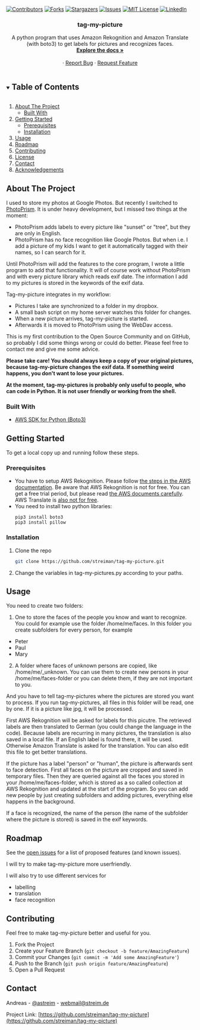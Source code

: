 [![Contributors][contributors-shield]][contributors-url]
[![Forks][forks-shield]][forks-url]
[![Stargazers][stars-shield]][stars-url]
[![Issues][issues-shield]][issues-url]
[![MIT License][license-shield]][license-url]
[![LinkedIn][linkedin-shield]][linkedin-url]

<!-- PROJECT LOGO -->
<!-- <br /> -->
<!-- <p align="center"> -->
<!-- <a href="https://github.com/streiman/tag-my-picture"> -->
<!-- <img src="images/logo.png" alt="Logo" width="80" height="80"> -->
<!-- </a> -->

  <h3 align="center">tag-my-picture</h3>

  <p align="center">
    A python program that uses Amazon Rekognition and Amazon Translate (with boto3) to get labels for pictures and recognizes faces.
    <br />
    <a href="https://github.com/streiman/tag-my-picture"><strong>Explore the docs »</strong></a>
    <br />
    <br />
    ·
    <a href="https://github.com/streiman/tag-my-picture/issues">Report Bug</a>
    ·
    <a href="https://github.com/streiman/tag-my-picture/issues">Request Feature</a>
  </p>
</p>

<!-- TABLE OF CONTENTS -->
<details open="open">
  <summary><h2 style="display: inline-block">Table of Contents</h2></summary>
  <ol>
    <li>
      <a href="#about-the-project">About The Project</a>
      <ul>
        <li><a href="#built-with">Built With</a></li>
      </ul>
    </li>
    <li>
      <a href="#getting-started">Getting Started</a>
      <ul>
        <li><a href="#prerequisites">Prerequisites</a></li>
        <li><a href="#installation">Installation</a></li>
      </ul>
    </li>
    <li><a href="#usage">Usage</a></li>
    <li><a href="#roadmap">Roadmap</a></li>
    <li><a href="#contributing">Contributing</a></li>
    <li><a href="#license">License</a></li>
    <li><a href="#contact">Contact</a></li>
    <li><a href="#acknowledgements">Acknowledgements</a></li>
  </ol>
</details>

<!-- ABOUT THE PROJECT -->
## About The Project

<!-- [![Product Name Screen Shot][product-screenshot]](https://example.com) -->

I used to store my photos at Google Photos. But recently I switched to [PhotoPrism](https://github.com/photoprism/photoprism). It is under heavy development, but I missed two things at the moment:

* PhotoPrism adds labels to every picture like "sunset" or "tree", but they are only in English.
* PhotoPrism has no face recognition like Google Photos. But when i.e. I add a picture of my kids I want to get it automatically tagged with their names, so I can search for it.

Until PhotoPrism will add the features to the core program, I wrote a little program to add that functionality. It will of course work without PhotoPrism and with every picture library which reads exif date. The information I add to my pictures is stored in the keywords of the exif data. 

Tag-my-picture integrates in my workflow:

* Pictures I take are synchronized to a folder in my dropbox.
* A small bash script on my home server watches this folder for changes.
* When a new picture arrives, tag-my-picture is started.
* Afterwards it is moved to PhotoPrism using the WebDav access.

This is my first contribution to the Open Source Community and on GitHub, so probably I did some things wrong or could do better. Please feel free to contact me and give me some advice.

__Please take care! You should always keep a copy of your original pictures, because tag-my-picture changes the exif data. If something weird happens, you don't want to lose your pictures.__

__At the moment, tag-my-pictures is probably only useful to people, who can code in Python. It is not user friendly or working from the shell.__

### Built With

* [AWS SDK for Python (Boto3)](https://aws.amazon.com/de/sdk-for-python/)

<!-- GETTING STARTED -->
## Getting Started

To get a local copy up and running follow these steps.

### Prerequisites

* You have to setup AWS Rekognition. Please follow [the steps in the AWS documentation](https://docs.aws.amazon.com/rekognition/latest/dg/getting-started.html). Be aware that AWS Rekognition is not for free. You can get a free trial period, but please read [the AWS documents carefully](https://aws.amazon.com/de/rekognition/pricing/). AWS Translate is [also not for free](https://aws.amazon.com/de/translate/pricing/). 
* You need to install two python libraries:
  ```
  pip3 install boto3
  pip3 install pillow
  ```

### Installation

1. Clone the repo
   ```sh
   git clone https://github.com/streiman/tag-my-picture.git
   ```
2. Change the variables in tag-my-pictures.py according to your paths. 

<!-- USAGE EXAMPLES -->
## Usage

You need to create two folders:

1. One to store the faces of the people you know and want to recognize. You could for example use the folder /home/me/faces. In this folder you create subfolders for every person, for example 
* Peter
* Paul
* Mary

2. A folder where faces of unknown persons are copied, like /home/me/_unknown. You can use them to create new persons in your /home/me/faces-folder or you can delete them, if they are not important to you.

And you have to tell tag-my-pictures where the pictures are stored you want to process. If you run tag-my-pictures, all files in this folder will be read, one by one. If it is a picture like jpg, it will be processed.

First AWS Rekognition will be asked for labels for this picutre. The retrieved labels are then translated to German (you could change the language in the code). Because labels are recurring in many pictures, the translation is also saved in a local file. If an English label is found there, it will be used. Otherwise Amazon Translate is asked for the translation. You can also edit this file to get better translations.

If the picture has a label "person" or "human", the picture is afterwards sent to face detection. First all faces on the picture are cropped and saved in temporary files. Then they are queried against all the faces you stored in your /home/me/faces-folder, which is stored as a so called collection at AWS Rekognition and updated at the start of the program. So you can add new people by just creating subfolders and adding pictures, everything else happens in the background. 

If a face is recognized, the name of the person (the name of the subfolder where the picture is stored) is saved in the exif keywords.

<!-- ROADMAP -->
## Roadmap

See the [open issues](https://github.com/streiman/tag-my-picture/issues) for a list of proposed features (and known issues).

I will try to make tag-my-picture more userfriendly.

I will also try to use different services for

* labelling
* translation
* face recognition

<!-- CONTRIBUTING -->
## Contributing

Feel free to make tag-my-picture better and useful for you. 

1. Fork the Project
2. Create your Feature Branch (`git checkout -b feature/AmazingFeature`)
3. Commit your Changes (`git commit -m 'Add some AmazingFeature'`)
4. Push to the Branch (`git push origin feature/AmazingFeature`)
5. Open a Pull Request

<!-- LICENSE 
## License

Distributed under the MIT License. See `LICENSE` for more information. -->

<!-- CONTACT -->
## Contact

Andreas - [@astreim](https://twitter.com/astreim) - webmail@streim.de

Project Link: [https://github.com/streiman/tag-my-picture](https://github.com/streiman/tag-my-picture)

<!-- ACKNOWLEDGEMENTS 
## Acknowledgements

* []()
* []()
* []() -->

<!-- MARKDOWN LINKS & IMAGES -->
<!-- https://www.markdownguide.org/basic-syntax/#reference-style-links -->
[contributors-shield]: https://img.shields.io/github/contributors/streiman/repo.svg?style=for-the-badge
[contributors-url]: https://github.com/streiman/repo/graphs/contributors
[forks-shield]: https://img.shields.io/github/forks/streiman/repo.svg?style=for-the-badge
[forks-url]: https://github.com/streiman/repo/network/members
[stars-shield]: https://img.shields.io/github/stars/streiman/repo.svg?style=for-the-badge
[stars-url]: https://github.com/streiman/repo/stargazers
[issues-shield]: https://img.shields.io/github/issues/streiman/repo.svg?style=for-the-badge
[issues-url]: https://github.com/streiman/repo/issues
[license-shield]: https://img.shields.io/github/license/streiman/repo.svg?style=for-the-badge
[license-url]: https://github.com/streiman/repo/blob/master/LICENSE.txt
[linkedin-shield]: https://img.shields.io/badge/-LinkedIn-black.svg?style=for-the-badge&logo=linkedin&colorB=555
[linkedin-url]: https://linkedin.com/in/streiman
